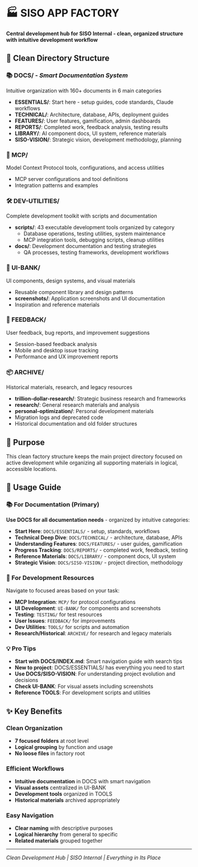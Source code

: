 # 🏭 SISO APP FACTORY

**Central development hub for SISO Internal - clean, organized structure with intuitive development workflow**

## 📁 **Clean Directory Structure**

### **📚 DOCS/** - *Smart Documentation System*
Intuitive organization with 160+ documents in 6 main categories
- **ESSENTIALS/**: Start here - setup guides, code standards, Claude workflows
- **TECHNICAL/**: Architecture, database, APIs, deployment guides  
- **FEATURES/**: User features, gamification, admin dashboards
- **REPORTS/**: Completed work, feedback analysis, testing results
- **LIBRARY/**: AI component docs, UI system, reference materials
- **SISO-VISION/**: Strategic vision, development methodology, planning

### **🔧 MCP/** 
Model Context Protocol tools, configurations, and access utilities
- MCP server configurations and tool definitions
- Integration patterns and examples

### **🛠️ DEV-UTILITIES/**
Complete development toolkit with scripts and documentation
- **scripts/**: 43 executable development tools organized by category
  - Database operations, testing utilities, system maintenance
  - MCP integration tools, debugging scripts, cleanup utilities
- **docs/**: Development documentation and testing strategies
  - QA processes, testing frameworks, development workflows

### **🎨 UI-BANK/**
UI components, design systems, and visual materials
- Reusable component library and design patterns
- **screenshots/**: Application screenshots and UI documentation
- Inspiration and reference materials

### **📝 FEEDBACK/**
User feedback, bug reports, and improvement suggestions
- Session-based feedback analysis
- Mobile and desktop issue tracking
- Performance and UX improvement reports

### **📦 ARCHIVE/**
Historical materials, research, and legacy resources
- **trillion-dollar-research/**: Strategic business research and frameworks
- **research/**: General research materials and analysis
- **personal-optimization/**: Personal development materials
- Migration logs and deprecated code
- Historical documentation and old folder structures

## 🎯 **Purpose**

This clean factory structure keeps the main project directory focused on active development while organizing all supporting materials in logical, accessible locations.

## 🚀 **Usage Guide**

### **📚 For Documentation (Primary)**
**Use DOCS for all documentation needs** - organized by intuitive categories:
- **Start Here**: `DOCS/ESSENTIALS/` - setup, standards, workflows
- **Technical Deep Dive**: `DOCS/TECHNICAL/` - architecture, database, APIs
- **Understanding Features**: `DOCS/FEATURES/` - user guides, gamification  
- **Progress Tracking**: `DOCS/REPORTS/` - completed work, feedback, testing
- **Reference Materials**: `DOCS/LIBRARY/` - component docs, UI system
- **Strategic Vision**: `DOCS/SISO-VISION/` - project direction, methodology

### **📁 For Development Resources**
Navigate to focused areas based on your task:
- **MCP Integration**: `MCP/` for protocol configurations
- **UI Development**: `UI-BANK/` for components and screenshots
- **Testing**: `TESTING/` for test resources
- **User Issues**: `FEEDBACK/` for improvements
- **Dev Utilities**: `TOOLS/` for scripts and automation
- **Research/Historical**: `ARCHIVE/` for research and legacy materials

### **💡 Pro Tips**
- **Start with DOCS/INDEX.md**: Smart navigation guide with search tips
- **New to project**: DOCS/ESSENTIALS/ has everything you need to start
- **Use DOCS/SISO-VISION**: For understanding project evolution and decisions  
- **Check UI-BANK**: For visual assets including screenshots
- **Reference TOOLS**: For development scripts and utilities

## ✨ **Key Benefits**

### **Clean Organization**
- **7 focused folders** at root level
- **Logical grouping** by function and usage
- **No loose files** in factory root

### **Efficient Workflows**
- **Intuitive documentation** in DOCS with smart navigation
- **Visual assets** centralized in UI-BANK
- **Development tools** organized in TOOLS  
- **Historical materials** archived appropriately

### **Easy Navigation**
- **Clear naming** with descriptive purposes
- **Logical hierarchy** from general to specific
- **Related materials** grouped together

---
*Clean Development Hub | SISO Internal | Everything in Its Place*